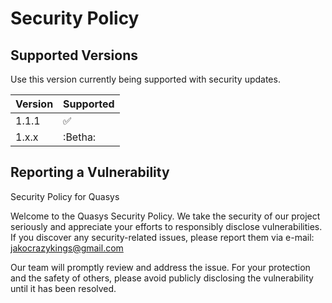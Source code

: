 # Security Policy

## Supported Versions

Use this version currently being supported with security updates.

| Version | Supported          |
| ------- | ------------------ |
| 1.1.1   | :white_check_mark: |
| 1.x.x   | :Betha:

## Reporting a Vulnerability
Security Policy for Quasys

Welcome to the Quasys Security Policy.
We take the security of our project 
seriously and appreciate your efforts
to responsibly disclose vulnerabilities. 
If you discover any security-related issues,
please report them via e-mail: jakocrazykings@gmail.com

Our team will promptly review and address the issue. For your protection and the safety of others, 
please avoid publicly disclosing the vulnerability until it has been resolved.
